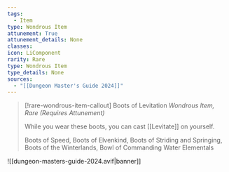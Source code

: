 ```yaml
---
tags:
  - Item
type: Wondrous Item
attunement: True
attunement_details: None
classes:
icon: LiComponent
rarity: Rare
type: Wondrous Item
type_details: None
sources: 
  - "[[Dungeon Master's Guide 2024]]"
---
```

>[!rare-wondrous-item-callout] Boots of Levitation
>_Wondrous Item, Rare (Requires Attunement)_
>
>While you wear these boots, you can cast [[Levitate]] on yourself.
>
>
>Boots of Speed, Boots of Elvenkind, Boots of Striding and Springing,  
>Boots of the Winterlands, Bowl of Commanding Water Elementals
>


![[dungeon-masters-guide-2024.avif|banner]]